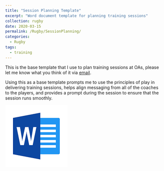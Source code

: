 ```yaml
---
title: "Session Planning Template"
excerpt: "Word document template for planning training sessions"
collection: rugby
date: 2020-03-15
permalink: /Rugby/SessionPlanning/
categories:
  - Rugby
tags:
  - training
---
```


This is the base template that I use to plan training sessions at OAs, please let me know what you think of it via [email](mailto:chambersrugby@gmail.com).

Using this as a base template prompts me to use the principles of play in delivering training sessions, helps align messaging from all of the coaches to the players, and provides a prompt during the session to ensure that the session runs smoothly.


[![Session Planner Template](/images/word_doc.png)](/files/Rugby%20Session%20Planner.docx)
